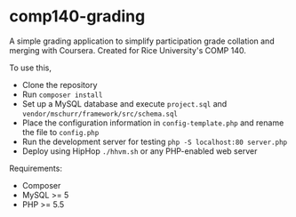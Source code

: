 comp140-grading
===============

A simple grading application to simplify participation grade collation and merging with Coursera. Created for Rice University's COMP 140.

To use this,
* Clone the repository
* Run `composer install`
* Set up a MySQL database and execute `project.sql` and `vendor/mschurr/framework/src/schema.sql`
* Place the configuration information in `config-template.php` and rename the file to `config.php`
* Run the development server for testing `php -S localhost:80 server.php`
* Deploy using HipHop `./hhvm.sh` or any PHP-enabled web server

Requirements:
* Composer
* MySQL >= 5
* PHP >= 5.5
